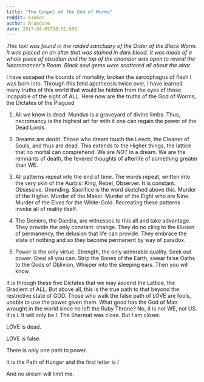 ```yaml
---
title: "The Gospel of the God of Worms"
reddit: 63nkor
author: Arandure
date: 2017-04-05T18:51:50Z
---
```


*This text was found in the raided sanctuary of the Order of the Black Worm. It was placed on an altar that was stained in dark blood. It was made of a whole piece of obsidian and the top of the chamber was open to reveal the Necromancer's Room. Black soul gems were scattered all about the altar.*

I have escaped the bounds of mortality, broken the sarcophagus of flesh I was born into. Through this fetid apotheosis twice over, I have learned many truths of this world that would be hidden from the eyes of those incapable of the sight of ALL. Here now are the truths of the God of Worms, the Dictates of the Plagued

1. All we know is dead. Mundus is a graveyard of divine limbs. Thus, necromancy is the highest art for with it one can regain the power of the Dead Lords. 

2. Dreams are *death*. Those who dream touch the Leech, the Cleaner of Souls, and thus are dead. This extends to the Higher things, the lattice that no mortal can comprehend. We are *NOT* in a dream. We are the remnants of death, the fevered thoughts of afterlife of something greater than WE. 

3. All patterns repeat into the end of time. The words repeat, written into the very skin of the Aurbis: King, Rebel, Observer. It is constant. Obsessive. Unending. Sacrifice is the word sketched above this. Murder of the Higher. Murder of the Maker. Murder of the Eight who are Nine. Murder of the Elves for the White-Gold. Recreating these patterns invoke all of reality itself.

4. The Deniers, the Daedra, are witnesses to this all and take advantage. They provide the only constant: change. They do no cling to the illusion of permanency, the delusion that life can provide. They embrace the state of nothing and so they become permanent by way of paradox. 

5. Power is the only virtue. Strength, the only admirable quality. Seek out power. Steal all you can. Strip the Bones of the Earth, swear false Oaths to the Gods of Oblivion, Whisper into the sleeping ears. Then you will know

It is through these five Dictates that we may ascend the Lattice, the Gradient of ALL. But above all, this is the true path to that beyond the restrictive state of GOD. Those who walk the false path of LOVE are fools, unable to use the power given them. What good has the God of Man wrought in the world since he left the Ruby Throne? No, it is not WE, not US. It is *I*. It will only be *I*. The Sharmat was close. But *I* am closer.

LOVE is dead.

LOVE is false.

There is only one path to power.

It is the Path of Hunger and the first letter is *I*

And no dream will limit me.
